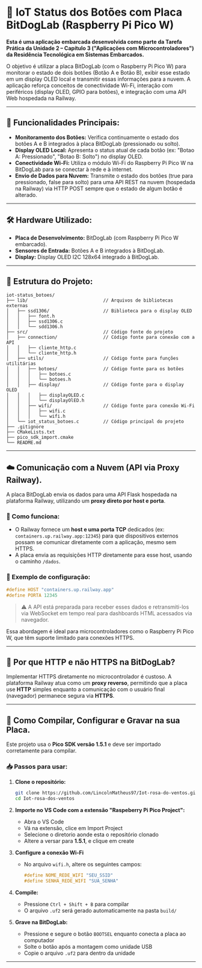 # 🔘 IoT Status dos Botões com Placa BitDogLab (Raspberry Pi Pico W)

**Esta é uma aplicação embarcada desenvolvida como parte da Tarefa Prática da Unidade 2 – Capítulo 3 ("Aplicações com Microcontroladores") da Residência Tecnológica em Sistemas Embarcados.**

O objetivo é utilizar a placa BitDogLab (com o Raspberry Pi Pico W) para monitorar o estado de dois botões (Botão A e Botão B), exibir esse estado em um display OLED local e transmitir essas informações para a nuvem. A aplicação reforça conceitos de conectividade Wi-Fi, interação com periféricos (display OLED, GPIO para botões), e integração com uma API Web hospedada na Railway.

---

## 🎯 Funcionalidades Principais:

* **Monitoramento dos Botões:** Verifica continuamente o estado dos botões A e B integrados à placa BitDogLab (pressionado ou solto).
* **Display OLED Local:** Apresenta o status atual de cada botão (ex: "Botao A: Pressionado", "Botao B: Solto") no display OLED.
* **Conectividade Wi-Fi:** Utiliza o módulo Wi-Fi do Raspberry Pi Pico W na BitDogLab para se conectar à rede e à internet.
* **Envio de Dados para Nuvem:** Transmite o estado dos botões (true para pressionado, false para solto) para uma API REST na nuvem (hospedada na Railway) via HTTP POST sempre que o estado de algum botão é alterado.

---

## 🛠️ Hardware Utilizado:

* **Placa de Desenvolvimento:** BitDogLab (com Raspberry Pi Pico W embarcado).
* **Sensores de Entrada:** Botões A e B integrados à BitDogLab.
* **Display:** Display OLED I2C 128x64 integrado à BitDogLab.

---

## 📁 Estrutura do Projeto:

```
iot-status_botoes/
├── lib/                            // Arquivos de bibliotecas externas
│   ├── ssd1306/                    // Biblioteca para o display OLED      
│   │   ├── font.h                  
│   │   ├── ssd1306.c               
│   │   └── sdd1306.h               
├── src/                            // Código fonte do projeto
│   ├── connection/                 // Código fonte para conexão com a API
│   │   ├── cliente_http.c
│   │   └── cliente_http.h
│   ├── utils/                      // Código fonte para funções utilitárias
│   │   ├── botoes/                 // Código fonte para os botões
│   │   │   ├── botoes.c
│   │   │   └── botoes.h
│   │   ├── display/                // Código fonte para o display OLED     
│   │   │   ├── displayOLED.c
│   │   │   └── displayOlED.h
│   │   ├── wifi/                   // Código fonte para conexão Wi-Fi 
│   │   │   ├── wifi.c
│   │   │   └── wifi.h
│   └── iot_status_botoes.c         // Código principal do projeto
├── .gitignore
├── CMakeLists.txt
├── pico_sdk_import.cmake
└── README.md
```

---

## ☁️ Comunicação com a Nuvem (API via Proxy Railway).

A placa BitDogLab envia os dados para uma API Flask hospedada na plataforma Railway, utilizando um **proxy direto por host e porta**.

### 🔌 Como funciona:

- O Railway fornece um **host e uma porta TCP** dedicados (ex: `containers.up.railway.app:12345`) para que dispositivos externos possam se comunicar diretamente com a aplicação, mesmo sem HTTPS.
- A placa envia as requisições HTTP diretamente para esse host, usando o caminho `/dados`.

### 📌 Exemplo de configuração:
```c
#define HOST "containers.up.railway.app"
#define PORTA 12345
```

> ⚠️ A API está preparada para receber esses dados e retransmiti-los via WebSocket em tempo real para dashboards HTML acessados via navegador.

Essa abordagem é ideal para microcontroladores como o Raspberry Pi Pico W, que têm suporte limitado para conexões HTTPS.

---

## 🔐 Por que HTTP e não HTTPS na BitDogLab?

Implementar HTTPS diretamente no microcontrolador é custoso. A plataforma Railway atua como um **proxy reverso**, permitindo que a placa use **HTTP** simples enquanto a comunicação com o usuário final (navegador) permanece segura via **HTTPS**.

---

## 🚀 Como Compilar, Configurar e Gravar na sua Placa.

Este projeto usa o **Pico SDK versão 1.5.1** e deve ser importado corretamente para compilar.

### 📥 Passos para usar:

1. **Clone o repositório:**
   ```bash
   git clone https://github.com/LincolnMatheus97/Iot-rosa-do-ventos.git
   cd Iot-rosa-dos-ventos
   ```

2. **Importe no VS Code com a extensão "Raspeberry Pi Pico Project":**
   - Abra o VS Code
   - Vá na extensão, clice em Import Project
   - Selecione o diretorio aonde esta o repositório clonado
   - Altere a versar para **1.5.1**, e clique em create

3. **Configure a conexão Wi-Fi**
   - No arquivo `wifi.h`, altere os seguintes campos:
     ```c
     #define NOME_REDE_WIFI "SEU_SSID"
     #define SENHA_REDE_WIFI "SUA_SENHA"
     ```

4. **Compile:**
   - Pressione `Ctrl + Shift + B` para compilar
   - O arquivo `.uf2` será gerado automaticamente na pasta `build/`

5. **Grave na BitDogLab:**
   - Pressione e segure o botão `BOOTSEL` enquanto conecta a placa ao computador
   - Solte o botão após a montagem como unidade USB
   - Copie o arquivo `.uf2` para dentro da unidade

---
